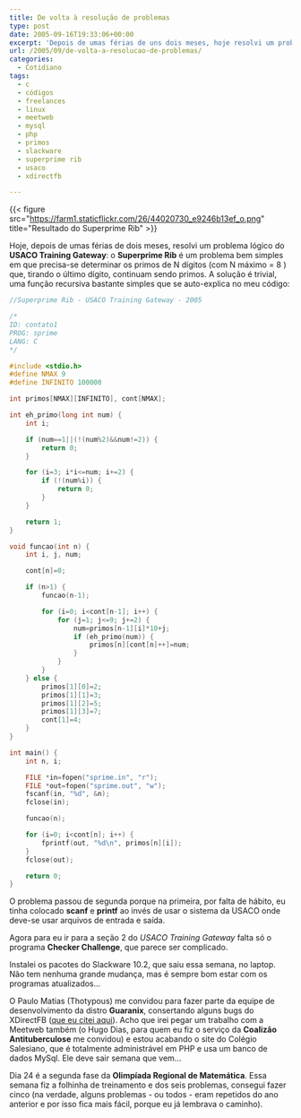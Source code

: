 ```yaml
---
title: De volta à resolução de problemas
type: post
date: 2005-09-16T19:33:06+00:00
excerpt: 'Depois de umas férias de uns dois meses, hoje resolvi um problema lógico do USACO Training Gateway: Superprime Rib.'
url: /2005/09/de-volta-a-resolucao-de-problemas/
categories:
  - Cotidiano
tags:
  - c
  - códigos
  - freelances
  - linux
  - meetweb
  - mysql
  - php
  - primos
  - slackware
  - superprime rib
  - usaco
  - xdirectfb

---
```


{{< figure src="https://farm1.staticflickr.com/26/44020730_e9246b13ef_o.png" title="Resultado do Superprime Rib" >}}

Hoje, depois de umas férias de dois meses, resolvi um problema lógico do **USACO Training Gateway**: o **Superprime Rib** é um problema bem simples em que precisa-se determinar os primos de N dígitos (com N máximo = 8 ) que, tirando o último dígito, continuam sendo primos. A solução é trivial, uma função recursiva bastante simples que se auto-explica no meu código:

```c
//Superprime Rib - USACO Training Gateway - 2005

/*
ID: contato1
PROG: sprime
LANG: C
*/

#include <stdio.h>
#define NMAX 9
#define INFINITO 100000

int primos[NMAX][INFINITO], cont[NMAX];

int eh_primo(long int num) {
	int i;

	if (num==1||(!(num%2)&&num!=2)) {
		return 0;
	}

	for (i=3; i*i<=num; i+=2) {
		if (!(num%i)) {
			return 0;
		}
	}

	return 1;
}

void funcao(int n) {
	int i, j, num;

	cont[n]=0;

	if (n>1) {
		funcao(n-1);

		for (i=0; i<cont[n-1]; i++) {
			for (j=1; j<=9; j+=2) {
				num=primos[n-1][i]*10+j;
				if (eh_primo(num)) {
					primos[n][cont[n]++]=num;
				}
			}
		}
	} else {
		primos[1][0]=2;
		primos[1][1]=3;
		primos[1][2]=5;
		primos[1][3]=7;
		cont[1]=4;
	}
}

int main() {
	int n, i;

	FILE *in=fopen("sprime.in", "r");
	FILE *out=fopen("sprime.out", "w");
	fscanf(in, "%d", &n);
	fclose(in);

	funcao(n);

	for (i=0; i<cont[n]; i++) {
		fprintf(out, "%d\n", primos[n][i]);
	}
	fclose(out);

	return 0;
}
```

O problema passou de segunda porque na primeira, por falta de hábito, eu tinha colocado **scanf** e **printf** ao invés de usar o sistema da USACO onde deve-se usar arquivos de entrada e saída.

Agora para eu ir para a seção 2 do _USACO Training Gateway_ falta só o programa **Checker Challenge**, que parece ser complicado.

Instalei os pacotes do Slackware 10.2, que saiu essa semana, no laptop. Não tem nenhuma grande mudança, mas é sempre bom estar com os programas atualizados...

O Paulo Matias (Thotypous) me convidou para fazer parte da equipe de desenvolvimento da distro **Guaranix**, consertando alguns bugs do XDirectFB ([que eu citei aqui][2]). Acho que irei pegar um trabalho com a Meetweb também (o Hugo Dias, para quem eu fiz o serviço da **Coalizão Antituberculose** me convidou) e estou acabando o site do Colégio Salesiano, que é totalmente administrável em PHP e usa um banco de dados MySql. Ele deve sair semana que vem...

Dia 24 é a segunda fase da **Olimpíada Regional de Matemática**. Essa semana fiz a folhinha de treinamento e dos seis problemas, consegui fazer cinco (na verdade, alguns problemas - ou todos - eram repetidos do ano anterior e por isso fica mais fácil, porque eu já lembrava o caminho).

 [1]: http://www.flickr.com/photos/tiago/44020730/ "Resultado do Problema"
 [2]: /2005/08/linux-xdirectfb-e-wine/

